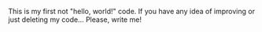 This is my first not "hello, world!" code.
If you have any idea of improving or just deleting my code... Please, write me!

